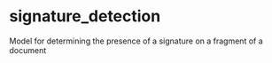 # signature_detection
Model for determining the presence of a signature on a fragment of a document
